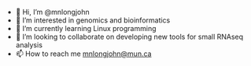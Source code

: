 - 👋 Hi, I’m @mnlongjohn
- 👀 I’m interested in genomics and bioinformatics
- 🌱 I’m currently learning Linux programming
- 💞️ I’m looking to collaborate on developing new tools for small RNAseq analysis 
- 📫 How to reach me mnlongjohn@mun.ca

<!---
mnlongjohn/mnlongjohn is a ✨ special ✨ repository because its `README.md` (this file) appears on your GitHub profile.
You can click the Preview link to take a look at your changes.
--->
